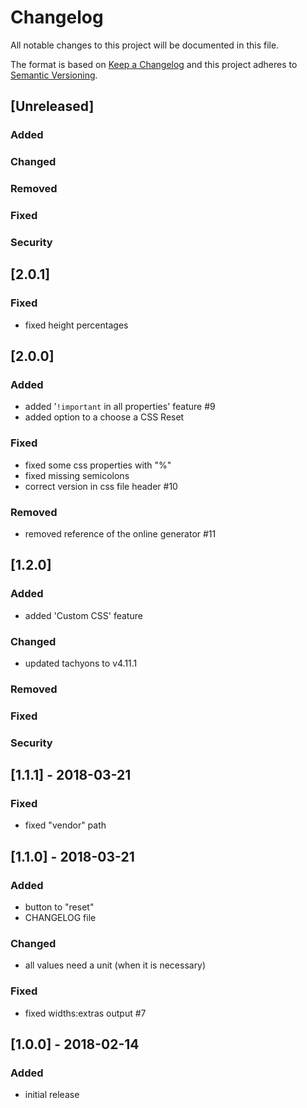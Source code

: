 # Changelog
All notable changes to this project will be documented in this file.

The format is based on [Keep a Changelog](http://keepachangelog.com/en/1.0.0/)
and this project adheres to [Semantic Versioning](http://semver.org/spec/v2.0.0.html).

## [Unreleased]

### Added

### Changed

### Removed

### Fixed

### Security

## [2.0.1]

### Fixed

- fixed height percentages

## [2.0.0]

### Added

- added '`!important` in all properties' feature #9
- added option to a choose a CSS Reset

### Fixed

- fixed some css properties with "%"
- fixed missing semicolons
- correct version in css file header #10

### Removed

- removed reference of the online generator #11

## [1.2.0]

### Added

- added 'Custom CSS' feature

### Changed

- updated tachyons to v4.11.1

### Removed

### Fixed

### Security

## [1.1.1] - 2018-03-21

### Fixed

- fixed "vendor" path

## [1.1.0] - 2018-03-21

### Added

- button to "reset"
- CHANGELOG file

### Changed

- all values need a unit (when it is necessary)

### Fixed

- fixed widths:extras output #7

## [1.0.0] - 2018-02-14

### Added

- initial release


